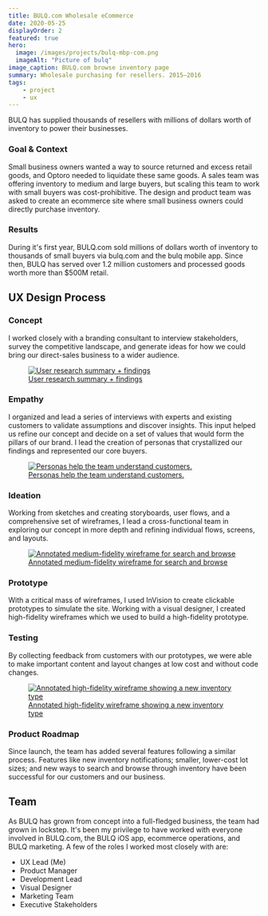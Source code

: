 ```yaml
---
title: BULQ.com Wholesale eCommerce
date: 2020-05-25
displayOrder: 2
featured: true
hero: 
  image: /images/projects/bulq-mbp-com.png
  imageAlt: "Picture of bulq"
image_caption: BULQ.com browse inventory page
summary: Wholesale purchasing for resellers. 2015–2016
tags:
    - project
    - ux
---
```


BULQ has supplied <span class="font-extrabold">thousands</span> of resellers with <span class="font-extrabold">millions</span> of dollars worth of inventory to power their businesses.

### Goal & Context

Small business owners wanted a way to source returned and excess retail goods, and Optoro needed to liquidate these same goods. A sales team was offering inventory to medium and large buyers, but scaling this team to work with small buyers was cost-prohibitive. The design and product team was asked to create an ecommerce site where small business owners could directly purchase inventory.

### Results

During it's first year, BULQ.com sold millions of dollars worth of inventory to thousands of small buyers via bulq.com and the bulq mobile app. Since then, BULQ has served over 1.2 million customers and processed goods worth more than $500M retail.

## UX Design Process

### Concept
I worked closely with a branding consultant to interview stakeholders, survey the competitive landscape, and generate ideas for how we could bring our direct-sales business to a wider audience.

<figure class="p-6 rounded-lg mt-10 mb-8 md:mt-8 shadow">
  <a href="/images/projects/bulq-interview-summary.png">
    <img data-lazy="/images/projects/bulq-interview-summary.png" alt="User research summary + findings">
    <figcaption class="text-center text-sm italic text-gray-600 mt-4">User research summary + findings</figcaption>
  </a>
</figure>

### Empathy
I organized and lead a series of interviews with experts and existing customers to validate assumptions and discover insights. This input helped us refine our concept and decide on a set of values that would form the pillars of our brand. I lead the creation of personas that crystallized our findings and represented our core buyers.

<figure class="p-6 rounded-lg mt-10 mb-8 md:mt-8 shadow">
  <a href="/images/projects/bulq-persona.png">
    <img data-lazy="/images/projects/bulq-persona.png" alt="Personas help the team understand customers.">
    <figcaption class="text-center text-sm italic text-gray-600 mt-4">Personas help the team understand customers.</figcaption>
  </a>
</figure>

### Ideation
Working from sketches and creating storyboards, user flows, and a comprehensive set of wireframes, I lead a cross-functional team in exploring our concept in more depth and refining individual flows, screens, and layouts.

<figure class="p-6 rounded-lg mt-10 mb-8 md:mt-8 shadow">
  <a href="/images/projects/bulq-wireframe.png">
    <img data-lazy="/images/projects/bulq-wireframe.png" alt="Annotated medium-fidelity wireframe for search and browse">
    <figcaption class="text-center text-sm italic text-gray-600 mt-4">Annotated medium-fidelity wireframe for search and browse</figcaption>
  </a>
</figure>  

### Prototype
With a critical mass of wireframes, I used InVision to create clickable prototypes to simulate the site. Working with a visual designer, I created high-fidelity wireframes which we used to build a high-fidelity prototype.

### Testing
By collecting feedback from customers with our prototypes, we were able to make important content and layout changes at low cost and without code changes.

<figure class="p-6 rounded-lg mt-10 mb-8 md:mt-8 shadow">
  <a href="/images/projects/bulq-cases-wireframes.png">
    <img data-lazy="/images/projects/bulq-cases-wireframes.png" alt="Annotated high-fidelity wireframe showing a new inventory type">
    <figcaption class="text-center text-sm italic text-gray-600 mt-4">Annotated high-fidelity wireframe showing a new inventory type</figcaption>
  </a>
</figure>  

### Product Roadmap
Since launch, the team has added several features following a similar process. Features like new inventory notifications; smaller, lower-cost lot sizes; and new ways to search and browse through inventory have been successful for our customers and our business.

## Team
As BULQ has grown from concept into a full-fledged business, the team had grown in lockstep. It's been my privilege to have worked with everyone involved in BULQ.com, the BULQ iOS app, ecommerce operations, and BULQ marketing. A few of the roles I worked most closely with are:

- UX Lead (Me)
- Product Manager
- Development Lead
- Visual Designer
- Marketing Team
- Executive Stakeholders
